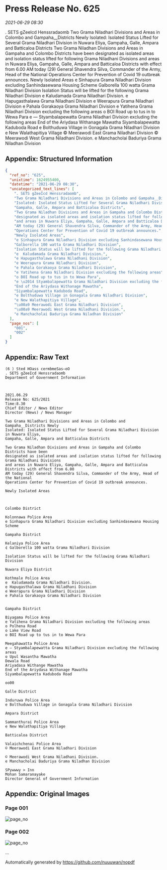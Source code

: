 
# Press Release No. 625
*2021-06-29 08:30*


. SETS gZeeIcd Henssradaomb
Two Grama Niladhari Divisions and Areas in Colombo and Gampaha__Districts Newly
Isolated: Isolated Status Lifted for Several Grama Niladhari Division in Nuwara Eliya,
Gampaha, Galle, Ampara and Batticaloa Districts
Two Grama Niladhan Divisions and Areas in Gampaha and Colombo Districts have been
designated as isolated areas and isolation status lifted for following Grama Niladhani Divisions
and areas in Nuwara Eliya, Gampaha, Galle, Ampara and Batticaloa Districts with effect from 6.00
AM today (29) General Shavendra Silva, Commander of the Army, Head of the National
Operations Center for Prevention of Covid 19 outbreak announces.
Newly Isolated Areas
e Sinhapura Grama Niladhari Division excluding Sanhindasewana Housing Scheme
Galborella 100 watta Grama Niladhari Division
Isolation Status will be lifted for the following Grama Niladhari Division
e  Kaludamada Grama Niladhari Division.
e Hapugasthalawa Grama Niladhani Division
e Weerapura Grama Niladhari Division
e Pahala Gorakaoya Grama Niladhari Division
e Yatihena Grama Niladhari Division excluding the following areas
o BOI Road up to tus in to Wewa Para
e — Styambalapewatta Grama Niladhari Division excluding the following areas
End of the Ariydasa Withanage Mawatha
Siyambalapewatta Kaduboda Road
e Bolthuduwa Village in Gonagala Grama Niladhari Division
e New Walathapitiya Village
© Meerawodi East Grama Niladhari Division
© Meerawodi West Grama Niladhani Division.
e Manchacholai Baduriya Grama Niladhan Division

## Appendix: Structured Information
```json
{
  "ref_no": "625",
  "unixtime": 1624955400,
  "datetime": "2021-06-29 08:30",
  "uncategorized_text_lines": [
    ". SETS gZeeIcd Henssradaomb",
    "Two Grama Niladhari Divisions and Areas in Colombo and Gampaha__Districts Newly",
    "Isolated: Isolated Status Lifted for Several Grama Niladhari Division in Nuwara Eliya,",
    "Gampaha, Galle, Ampara and Batticaloa Districts",
    "Two Grama Niladhan Divisions and Areas in Gampaha and Colombo Districts have been",
    "designated as isolated areas and isolation status lifted for following Grama Niladhani Divisions",
    "and areas in Nuwara Eliya, Gampaha, Galle, Ampara and Batticaloa Districts with effect from 6.00",
    "AM today (29) General Shavendra Silva, Commander of the Army, Head of the National",
    "Operations Center for Prevention of Covid 19 outbreak announces.",
    "Newly Isolated Areas",
    "e Sinhapura Grama Niladhari Division excluding Sanhindasewana Housing Scheme",
    "Galborella 100 watta Grama Niladhari Division",
    "Isolation Status will be lifted for the following Grama Niladhari Division",
    "e  Kaludamada Grama Niladhari Division.",
    "e Hapugasthalawa Grama Niladhani Division",
    "e Weerapura Grama Niladhari Division",
    "e Pahala Gorakaoya Grama Niladhari Division",
    "e Yatihena Grama Niladhari Division excluding the following areas",
    "o BOI Road up to tus in to Wewa Para",
    "e \u2014 Styambalapewatta Grama Niladhari Division excluding the following areas",
    "End of the Ariydasa Withanage Mawatha",
    "Siyambalapewatta Kaduboda Road",
    "e Bolthuduwa Village in Gonagala Grama Niladhari Division",
    "e New Walathapitiya Village",
    "\u00a9 Meerawodi East Grama Niladhari Division",
    "\u00a9 Meerawodi West Grama Niladhani Division.",
    "e Manchacholai Baduriya Grama Niladhan Division"
  ],
  "page_nos": [
    "001",
    "002"
  ]
}
```

## Appendix: Raw Text
```text
(6 ) Sted HOass cermbmeSas—oO
. SETS gZeeIcd Henssradaomb
Department of Government Information

 

2021.06.29
Release No: 625/2021
Time:8.30
Chief Editor / News Editor
Director (News) / News Manager

Two Grama Niladhari Divisions and Areas in Colombo and Gampaha__Districts Newly
Isolated: Isolated Status Lifted for Several Grama Niladhari Division in Nuwara Eliya,
Gampaha, Galle, Ampara and Batticaloa Districts

Two Grama Niladhan Divisions and Areas in Gampaha and Colombo Districts have been
designated as isolated areas and isolation status lifted for following Grama Niladhani Divisions
and areas in Nuwara Eliya, Gampaha, Galle, Ampara and Batticaloa Districts with effect from 6.00
AM today (29) General Shavendra Silva, Commander of the Army, Head of the National
Operations Center for Prevention of Covid 19 outbreak announces.

Newly Isolated Areas

 

Colombo District

Kolonnawa Police Area
e Sinhapura Grama Niladhari Division excluding Sanhindasewana Housing Scheme

Gampaha District

Kelaniya Police Area
¢ Galborella 100 watta Grama Niladhari Division

Isolation Status will be lifted for the following Grama Niladhari Division

Nuwara Eliya District

Kothmale Police Area
e  Kaludamada Grama Niladhari Division.
e Hapugasthalawa Grama Niladhani Division
e Weerapura Grama Niladhari Division
e Pahala Gorakaoya Grama Niladhari Division

   
Gampaha District

Biyagama Police Area
e Yatihena Grama Niladhari Division excluding the following areas
o Polhena Road
o Lake View Road
o BOI Road up to tus in to Wewa Para

Meegahawatta Police Area
e — Styambalapewatta Grama Niladhari Division excluding the following areas
o Upul Wasantha Mawatha
Dewala Road
Ariyadasa Withange Mawatha
End of the Ariydasa Withanage Mawatha
Siyambalapewatta Kaduboda Road

oo00

Galle District

Induruwa Police Area
e Bolthuduwa Village in Gonagala Grama Niladhari Division

Ampara District

Sammanthurai Police Area
e New Walathapitiya Village

Batticaloa District

Valaichchenai Police Area
© Meerawodi East Grama Niladhari Division

© Meerawodi West Grama Niladhani Division.
e Manchacholai Baduriya Grama Niladhan Division

SPywwwy > Inn
Mohan Samaranayake
Director General of Government Information

```

## Appendix: Original Images

### Page 001

![page_no](https://raw.githubusercontent.com/nuuuwan/nopdf_data/main/nopdf.dgigovlk.ref625.page001.jpeg)
        

### Page 002

![page_no](https://raw.githubusercontent.com/nuuuwan/nopdf_data/main/nopdf.dgigovlk.ref625.page002.jpeg)
        

...

Automatically generated by https://github.com/nuuuwan/nopdf

    
    